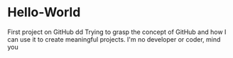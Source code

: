 # Hello-World
First project on GitHub
dd
Trying to grasp the concept of GitHub and how I can use it to create meaningful projects. I'm no developer or coder, mind you
